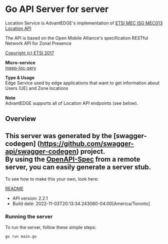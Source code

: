 # Go API Server for server

Location Service is AdvantEDGE's implementation of [ETSI MEC ISG MEC013 Location API](https://www.etsi.org/deliver/etsi_gs/MEC/001_099/013/02.02.01_60/gs_mec013v020201p.pdf) <p>The API is based on the Open Mobile Alliance's specification RESTful Network API for Zonal Presence <p>[Copyright (c) ETSI 2017](https://forge.etsi.org/etsi-forge-copyright-notice.txt) <p>**Micro-service**<br>[meep-loc-serv](https://github.com/InterDigitalInc/AdvantEDGE/tree/master/go-apps/meep-loc-serv) <p>**Type & Usage**<br>Edge Service used by edge applications that want to get information about Users (UE) and Zone locations <p>**Note**<br>AdvantEDGE supports all of Location API endpoints (see below).

## Overview
This server was generated by the [swagger-codegen]
(https://github.com/swagger-api/swagger-codegen) project.  
By using the [OpenAPI-Spec](https://github.com/OAI/OpenAPI-Specification) from a remote server, you can easily generate a server stub.  
-

To see how to make this your own, look here:

[README](https://github.com/swagger-api/swagger-codegen/blob/master/README.md)

- API version: 2.2.1
- Build date: 2022-11-03T20:13:34.243060-04:00[America/Toronto]


### Running the server
To run the server, follow these simple steps:

```
go run main.go
```

